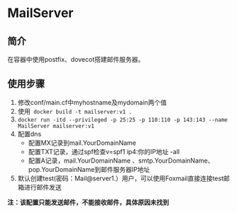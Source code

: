 # MailServer
## 简介
在容器中使用postfix、dovecot搭建邮件服务器。

## 使用步骤
1. 修改conf/main.cf中myhostname及mydomain两个值
2. 使用` docker build -t mailserver:v1 .`
3. `docker run -itd --privileged -p 25:25 -p 110:110 -p 143:143 --name MailServer mailserver:v1`
4. 配置dns
    - 配置MX记录到mail.YourDomainName
    - 配置TXT记录，通过spf检查v=spf1 ip4:你的IP地址 -all
    - 配置A记录，mail.YourDomainName 、smtp.YourDomainName、pop.YourDomainName到邮件服务器IP地址 
5. 默认创建test(密码：Mail@server1.）用户，可以使用Foxmail直接连接test邮箱进行邮件发送

**注：该配置只能发送邮件，不能接收邮件，具体原因未找到**
